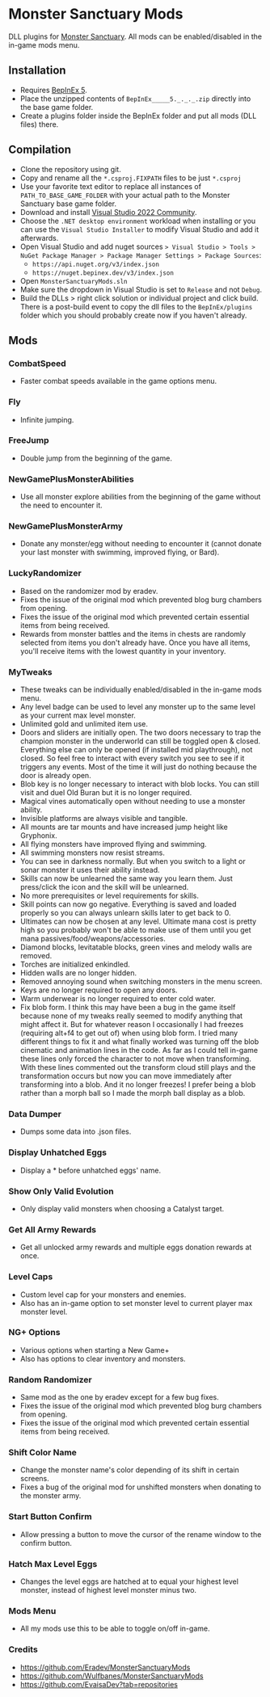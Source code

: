 # Monster Sanctuary Mods
DLL plugins for [Monster Sanctuary](https://www.google.com/search?q=monster+sanctuary). All mods can be enabled/disabled in the in-game mods menu.

## Installation
- Requires [BepInEx 5](https://github.com/BepInEx/BepInEx).
- Place the unzipped contents of `BepInEx_____5._._._.zip` directly into the base game folder.
- Create a plugins folder inside the BepInEx folder and put all mods (DLL files) there.

## Compilation
- Clone the repository using git.
- Copy and rename all the `*.csproj.FIXPATH` files to be just `*.csproj`
- Use your favorite text editor to replace all instances of `PATH_TO_BASE_GAME_FOLDER` with your actual path to the Monster Sanctuary base game folder.
- Download and install [Visual Studio 2022 Community](https://visualstudio.microsoft.com/vs/community).
- Choose the `.NET desktop environment` workload when installing or you can use the `Visual Studio Installer` to modify Visual Studio and add it afterwards. 
- Open Visual Studio and add nuget sources `> Visual Studio > Tools > NuGet Package Manager > Package Manager Settings > Package Sources`:
  - `https://api.nuget.org/v3/index.json`
  - `https://nuget.bepinex.dev/v3/index.json`
- Open `MonsterSanctuaryMods.sln`
- Make sure the dropdown in Visual Studio is set to `Release` and not `Debug`.
- Build the DLLs > right click solution or individual project and click build. There is a post-build event to copy the dll files to the `BepInEx/plugins` folder which you should probably create now if you haven't already.

## Mods
### CombatSpeed
- Faster combat speeds available in the game options menu.
### Fly
- Infinite jumping.
### FreeJump
- Double jump from the beginning of the game.
### NewGamePlusMonsterAbilities
- Use all monster explore abilities from the beginning of the game without the need to encounter it.
### NewGamePlusMonsterArmy
- Donate any monster/egg without needing to encounter it (cannot donate your last monster with swimming, improved flying, or Bard).
### LuckyRandomizer
- Based on the randomizer mod by eradev.
- Fixes the issue of the original mod which prevented blog burg chambers from opening.
- Fixes the issue of the original mod which prevented certain essential items from being received.
- Rewards from monster battles and the items in chests are randomly selected from items you don't already have. Once you have all items, you'll receive items with the lowest quantity in your inventory.
### MyTweaks
- These tweaks can be individually enabled/disabled in the in-game mods menu.
- Any level badge can be used to level any monster up to the same level as your current max level monster.
- Unlimited gold and unlimited item use.
- Doors and sliders are initially open. The two doors necessary to trap the champion monster in the underworld can still be toggled open & closed. Everything else can only be opened (if installed mid playthrough), not closed. So feel free to interact with every switch you see to see if it triggers any events. Most of the time it will just do nothing because the door is already open.
- Blob key is no longer necessary to interact with blob locks. You can still visit and duel Old Buran but it is no longer required.
- Magical vines automatically open without needing to use a monster ability.
- Invisible platforms are always visible and tangible.
- All mounts are tar mounts and have increased jump height like Gryphonix.
- All flying monsters have improved flying and swimming.
- All swimming monsters now resist streams.
- You can see in darkness normally. But when you switch to a light or sonar monster it uses their ability instead.
- Skills can now be unlearned the same way you learn them. Just press/click the icon and the skill will be unlearned.
- No more prerequisites or level requirements for skills.
- Skill points can now go negative. Everything is saved and loaded properly so you can always unlearn skills later to get back to 0.
- Ultimates can now be chosen at any level. Ultimate mana cost is pretty high so you probably won't be able to make use of them until you get mana passives/food/weapons/accessories.
- Diamond blocks, levitatable blocks, green vines and melody walls are removed.
- Torches are initialized enkindled.
- Hidden walls are no longer hidden.
- Removed annoying sound when switching monsters in the menu screen.
- Keys are no longer required to open any doors.
- Warm underwear is no longer required to enter cold water.
- Fix blob form. I think this may have been a bug in the game itself because none of my tweaks really seemed to modify anything that might affect it. But for whatever reason I occasionally I had freezes (requiring alt+f4 to get out of) when using blob form. I tried many different things to fix it and what finally worked was turning off the blob cinematic and animation lines in the code. As far as I could tell in-game these lines only forced the character to not move when transforming. With these lines commented out the transform cloud still plays and the transformation occurs but now you can move immediately after transforming into a blob. And it no longer freezes! I prefer being a blob rather than a morph ball so I made the morph ball display as a blob.

### Data Dumper
- Dumps some data into .json files.

### Display Unhatched Eggs
- Display a \* before unhatched eggs' name.

### Show Only Valid Evolution
- Only display valid monsters when choosing a Catalyst target.

### Get All Army Rewards
- Get all unlocked army rewards and multiple eggs donation rewards at once.

### Level Caps
- Custom level cap for your monsters and enemies.
- Also has an in-game option to set monster level to current player max monster level.

### NG+ Options
- Various options when starting a New Game+
- Also has options to clear inventory and monsters.

### Random Randomizer
- Same mod as the one by eradev except for a few bug fixes.
- Fixes the issue of the original mod which prevented blog burg chambers from opening.
- Fixes the issue of the original mod which prevented certain essential items from being received.

### Shift Color Name
- Change the monster name's color depending of its shift in certain screens.
- Fixes a bug of the original mod for unshifted monsters when donating to the monster army.

### Start Button Confirm
- Allow pressing a button to move the cursor of the rename window to the confirm button.

### Hatch Max Level Eggs
- Changes the level eggs are hatched at to equal your highest level monster, instead of highest level monster minus two.

### Mods Menu
- All my mods use this to be able to toggle on/off in-game.

### Credits
- https://github.com/Eradev/MonsterSanctuaryMods
- https://github.com/Wulfbanes/MonsterSanctuaryMods
- https://github.com/EvaisaDev?tab=repositories
